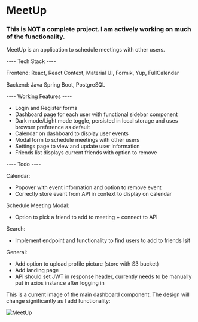 # MeetUp

### This is NOT a complete project. I am actively working on much of the functionality.

MeetUp is an application to schedule meetings with other users.

---- Tech Stack ----

Frontend: React, React Context, Material UI, Formik, Yup, FullCalendar

Backend: Java Spring Boot, PostgreSQL


---- Working Features ----

- Login and Register forms
- Dashboard page for each user with functional sidebar component
- Dark mode/Light mode toggle, persisted in local storage and uses browser preference as default
- Calendar on dashboard to display user events
- Modal form to schedule meetings with other users
- Settings page to view and update user information
- Friends list displays current friends with option to remove

---- Todo ----

Calendar:
- Popover with event information and option to remove event
- Correctly store event from API in context to display on calendar

Schedule Meeting Modal:
- Option to pick a friend to add to meeting + connect to API

Search:
- Implement endpoint and functionality to find users to add to friends lsit

General:
- Add option to upload profile picture (store with S3 bucket)
- Add landing page
- API should set JWT in response header, currently needs to be manually put in axios instance after logging in


This is a current image of the main dashboard component. The design will change significantly as I add functionality: 

![MeetUp](https://github.com/DanGraham23/MeetUp/assets/59900510/434d6a22-9c6b-488d-b86e-841aa004b735)
